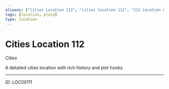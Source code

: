 ```yaml
---
aliases: ["Cities Location 112", "cities location 112", "112 Location Cities"]
tags: [location, place]
type: location
---
```


# Cities Location 112

*Cities*

A detailed cities location with rich history and plot hooks.

---
*ID: LOC00111*